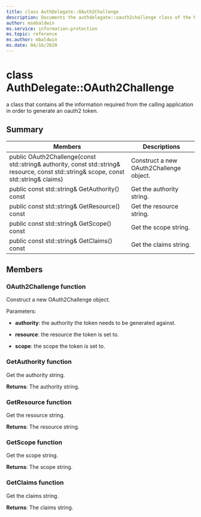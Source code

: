 ```yaml
---
title: class AuthDelegate::OAuth2Challenge 
description: Documents the authdelegate::oauth2challenge class of the Microsoft Information Protection (MIP) SDK.
author: msmbaldwin
ms.service: information-protection
ms.topic: reference
ms.author: mbaldwin
ms.date: 04/16/2020
---
```


# class AuthDelegate::OAuth2Challenge 
a class that contains all the information required from the calling application in order to generate an oauth2 token.
  
## Summary
 Members                        | Descriptions                                
--------------------------------|---------------------------------------------
public OAuth2Challenge(const std::string& authority, const std::string& resource, const std::string& scope, const std::string& claims)  |  Construct a new OAuth2Challenge object.
public const std::string& GetAuthority() const  |  Get the authority string.
public const std::string& GetResource() const  |  Get the resource string.
public const std::string& GetScope() const  |  Get the scope string.
public const std::string& GetClaims() const  |  Get the claims string.
  
## Members
  
### OAuth2Challenge function
Construct a new OAuth2Challenge object.

Parameters:  
* **authority**: the authority the token needs to be generated against. 


* **resource**: the resource the token is set to. 


* **scope**: the scope the token is set to.


  
### GetAuthority function
Get the authority string.

  
**Returns**: The authority string.
  
### GetResource function
Get the resource string.

  
**Returns**: The resource string.
  
### GetScope function
Get the scope string.

  
**Returns**: The scope string.
  
### GetClaims function
Get the claims string.

  
**Returns**: The claims string.